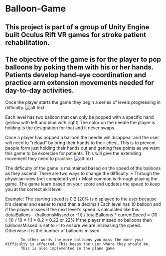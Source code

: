# Balloon-Game
This project is part of a group of Unity Engine built Oculus Rift VR games for stroke patient rehabilitation. 
-----
The objective of the game is for the player to pop balloons by poking them with his or her hands. 
Patients develop hand-eye coordination and practice arm extension movements needed for day-to-day activities.
-----

Once the player starts the game they begin a series of levels progressing in difficulty.
![alt text](https://github.com/StrokeVR/Balloon-Game/blob/master/Assets/Resources/MenuBalloon.PNG)

Each level has two balloon that can only be popped with a specific hand (yellow with left and blue with right)
The color on the needle the player is holding is the designation for that and it never swaps.

Once a player has popped a balloon the needle will disappear and the user will need to "reload" by bring their hands to their chest.
This is to prevent people form just holding their hands out and getting free points as we want this game to be excercise for patients.
This will give the extending movement they need to practice.
![alt text](https://github.com/StrokeVR/Balloon-Game/blob/master/Assets/Resources/BalloonGameCap.PNG)

The difficulty of the game is maintained based on the speed of the balloons as they ascend.
There are two ways to change the difficulty:
  • Through the physician view (not completed yet)
  • Most common is through playing the game. The game learn based on your score and updates the speed to keep you at the correct skill        level
  
  Example: The starting speed is 0.2 (20% is displayed to the user because it's cleaner and easier to read than a decimal)
           Each level has 10 balloon and if the player misses 0 the next level's speed is calculated like this 
           (totalBallons - (balloonsMissed or -1)) / totalBalloons * currentSpeed = (10 - (-1)) / 10 = 1.1 * 0.2 = 0.22 or 22%
           If the player missed no balloons then balloonsMissed is set to -1 to ensure we are increasing the speed. Otherwise it is the              number of balloons missed
           
           In other words the more balloons you miss the more your difficulty is affected. This keeps the user where they should be.
           This is also implemented in the plane game
